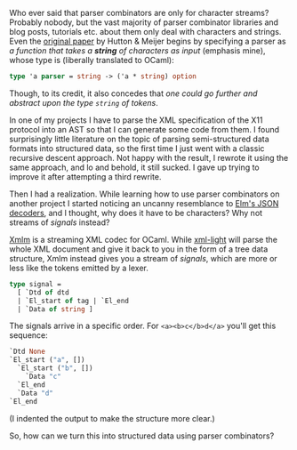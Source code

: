 Who ever said that parser combinators are only for character streams? Probably
nobody, but the vast majority of parser combinator libraries and blog posts,
tutorials etc. about them only deal with characters and strings. Even the
[original paper](http://www.cs.nott.ac.uk/~pszgmh/monparsing.pdf) by Hutton &
Meijer begins by specifying a parser as _a function that takes a **string** of
characters as input_ (emphasis mine), whose type is (liberally translated to
OCaml):

```ocaml
type 'a parser = string -> ('a * string) option
```

Though, to its credit, it also concedes that _one could go further and
abstract upon the type `string` of tokens_.

In one of my projects I have to parse the XML specification of the X11
protocol into an AST so that I can generate some code from them. I found
surprisingly little literature on the topic of parsing semi-structured data
formats into structured data, so the first time I just went with a classic
recursive descent approach. Not happy with the result, I rewrote it using the
same approach, and lo and behold, it still sucked. I gave up trying to improve
it after attempting a third rewrite.

Then I had a realization. While learning how to use parser combinators on
another project I started noticing an uncanny resemblance to
[Elm's JSON decoders](https://package.elm-lang.org/packages/elm/json/latest/),
and I thought, why does it have to be characters? Why not streams of _signals_
instead?

[Xmlm](https://erratique.ch/software/xmlm) is a streaming XML codec for OCaml.
While [xml-light](http://tech.motion-twin.com/xmllight.html) will parse the
whole XML document and give it back to you in the form of a tree data
structure, Xmlm instead gives you a stream of _signals_, which are more or
less like the tokens emitted by a lexer.

```ocaml
type signal =
  [ `Dtd of dtd
  | `El_start of tag | `El_end
  | `Data of string ]
```

The signals arrive in a specific order. For `<a><b>c</b>d</a>` you'll get this
sequence:

```ocaml
`Dtd None
`El_start ("a", [])
  `El_start ("b", [])
    `Data "c"
  `El_end
  `Data "d"
`El_end
```

(I indented the output to make the structure more clear.)

So, how can we turn this into structured data using parser combinators?
